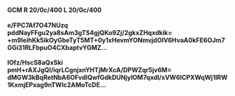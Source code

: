 #### GCM R 20/0c/400 L 20/0c/400
**e/FPC7Af7O47NUzq**<br/>**pddNayFFgu2ya8sAm3gTS4gjQKo9Zj/2gkxZHqxdkik=**<br/>**+m9IeihKk5ikOyGbeTyT5MT+0y1xHevmYONmvjdOIV6HvaA0kFE6OJm7GGi31RLFbpuO4CXbaptvYGMZ...**<br/><br/>
**lOfz/HscS8aQxSki**<br/>**pmH+rAXJgQl/iqrLCgnjxnYHTjMrXcA/DPWZqr5jv6M=**<br/>**dMGW3kBqRetNbA6OFvdIQwfGdkDUNjylOM7qxdl/xVW6ICPXWqWj1IRW1KxmjEPxag9nTWIc2AMoTcDE...**